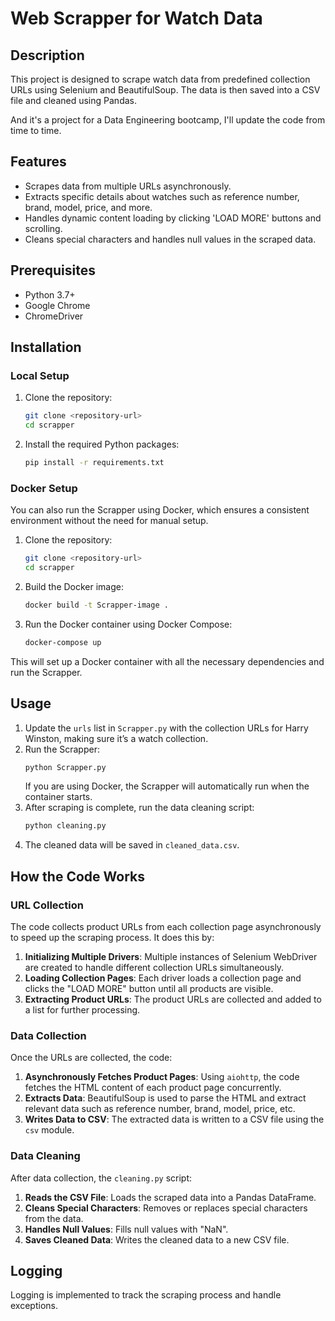 # Web Scrapper for Watch Data

## Description

This project is designed to scrape watch data from predefined collection URLs using Selenium and BeautifulSoup. The data is then saved into a CSV file and cleaned using Pandas.

And it's a project for a Data Engineering bootcamp, I'll update the code from time to time.

## Features

- Scrapes data from multiple URLs asynchronously.
- Extracts specific details about watches such as reference number, brand, model, price, and more.
- Handles dynamic content loading by clicking 'LOAD MORE' buttons and scrolling.
- Cleans special characters and handles null values in the scraped data.

## Prerequisites

- Python 3.7+
- Google Chrome
- ChromeDriver

## Installation

### Local Setup

1. Clone the repository:
    ```bash
    git clone <repository-url>
    cd scrapper
    ```

2. Install the required Python packages:
    ```bash
    pip install -r requirements.txt
    ```

### Docker Setup

You can also run the Scrapper using Docker, which ensures a consistent environment without the need for manual setup.

1. Clone the repository:
    ```bash
    git clone <repository-url>
    cd scrapper
    ```

2. Build the Docker image:
    ```bash
    docker build -t Scrapper-image .
    ```

3. Run the Docker container using Docker Compose:
    ```bash
    docker-compose up
    ```

This will set up a Docker container with all the necessary dependencies and run the Scrapper.

## Usage

1. Update the `urls` list in `Scrapper.py` with the collection URLs for Harry Winston, making sure it’s a watch collection.
2. Run the Scrapper:
    ```bash
    python Scrapper.py
    ```
   If you are using Docker, the Scrapper will automatically run when the container starts.
3. After scraping is complete, run the data cleaning script:
    ```bash
    python cleaning.py
    ```
4. The cleaned data will be saved in `cleaned_data.csv`.

## How the Code Works

### URL Collection

The code collects product URLs from each collection page asynchronously to speed up the scraping process. It does this by:

1. **Initializing Multiple Drivers**: Multiple instances of Selenium WebDriver are created to handle different collection URLs simultaneously.
2. **Loading Collection Pages**: Each driver loads a collection page and clicks the "LOAD MORE" button until all products are visible.
3. **Extracting Product URLs**: The product URLs are collected and added to a list for further processing.

### Data Collection

Once the URLs are collected, the code:

1. **Asynchronously Fetches Product Pages**: Using `aiohttp`, the code fetches the HTML content of each product page concurrently.
2. **Extracts Data**: BeautifulSoup is used to parse the HTML and extract relevant data such as reference number, brand, model, price, etc.
3. **Writes Data to CSV**: The extracted data is written to a CSV file using the `csv` module.

### Data Cleaning

After data collection, the `cleaning.py` script:

1. **Reads the CSV File**: Loads the scraped data into a Pandas DataFrame.
2. **Cleans Special Characters**: Removes or replaces special characters from the data.
3. **Handles Null Values**: Fills null values with "NaN".
4. **Saves Cleaned Data**: Writes the cleaned data to a new CSV file.

## Logging

Logging is implemented to track the scraping process and handle exceptions.
